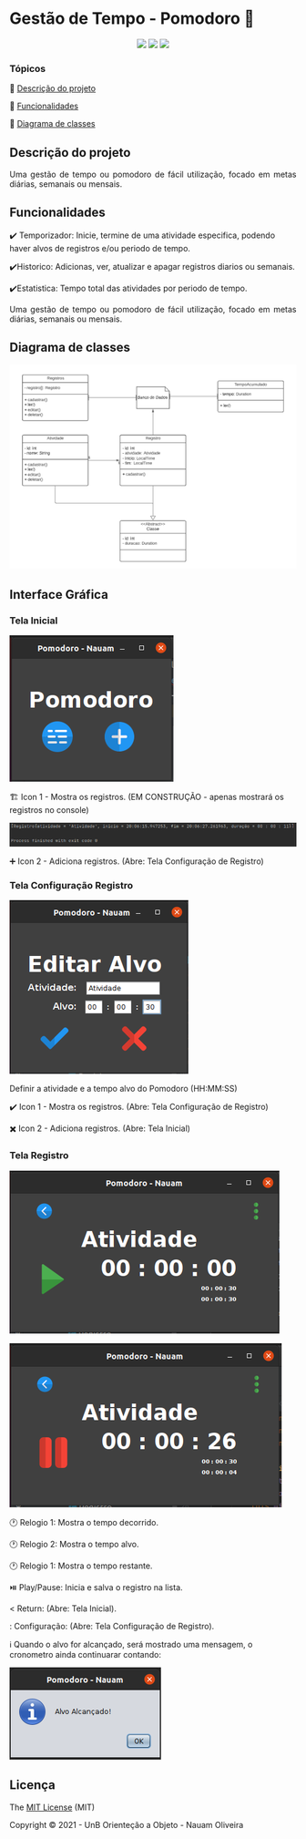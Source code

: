 # Gestão de Tempo - Pomodoro  :tomato:

<p align="center">
  <img src="https://img.shields.io/static/v1?label=java&message=15&color=blue&style=for-the-badge&logo=java"/> 
<img src="http://img.shields.io/static/v1?label=STATUS&message=doing&color=green&style=for-the-badge"/> <img src="http://img.shields.io/static/v1?label=License&message=MIT&color=green&style=for-the-badge"/>
</p>


### Tópicos 

:small_blue_diamond: [Descrição do projeto](#descrição-do-projeto)

:small_blue_diamond: [Funcionalidades](#funcionalidades)

:small_blue_diamond: [Diagrama de classes](#diagrama-de-classes)

## Descrição do projeto 

<p align="justify">
    Uma gestão de tempo ou pomodoro de fácil utilização, focado em metas diárias, semanais ou mensais.
</p>

## Funcionalidades

:heavy_check_mark: Temporizador: Inicie, termine de uma atividade especifica, podendo haver alvos de registros e/ou periodo de tempo.

:heavy_check_mark:Historico: Adicionas, ver, atualizar e apagar registros diarios ou semanais.

:heavy_check_mark:Estatistica: ​Tempo total das atividades por periodo de tempo.

<p align="justify">
    Uma gestão de tempo ou pomodoro de fácil utilização, focado em metas diárias, semanais ou mensais.
</p>


## Diagrama de classes

![Diagrama](img/DiagramaClasses.png)



## Interface Gráfica

### Tela Inicial 

![Diagrama](img/PomodoroView.png)

:building_construction: Icon 1 - Mostra os registros. (EM CONSTRUÇÃO - apenas mostrará os registros no console) 

![Diagrama](img/Registros.png)

:heavy_plus_sign:  Icon 2 - Adiciona registros.  (Abre: Tela Configuração de Registro)

### Tela Configuração Registro

![Diagrama](img/AtividadeEditView.png)

Definir a atividade e a tempo alvo do Pomodoro (HH:MM:SS)

:heavy_check_mark: Icon 1 - Mostra os registros. (Abre: Tela Configuração de Registro)

:heavy_multiplication_x: Icon 2 - Adiciona registros. (Abre: Tela Inicial)

### Tela Registro

![Diagrama](img/AtividadeView2.png)

![Diagrama](img/AtividadeView1.png)

:clock1: Relogio 1: Mostra o tempo decorrido.

:clock1: Relogio 2: Mostra o tempo alvo.

:clock1: Relogio 1: Mostra o tempo restante.

:play_or_pause_button: Play/Pause: Inicia e salva o registro na lista.

<   Return:  (Abre: Tela Inicial).

:  Configuração: (Abre: Tela Configuração de Registro).

:information_source: Quando o alvo for alcançado, será mostrado uma mensagem, o cronometro ainda continuarar contando:

![Diagrama](img/AlertaAlvo.png)

## Licença

The [MIT License]() (MIT)

Copyright &copy; 2021 - UnB Orienteção a Objeto - Nauam Oliveira
